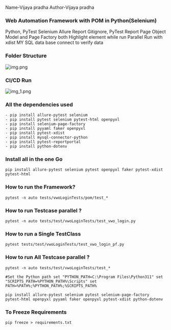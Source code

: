 Name-Vijaya pradha
Author-Vijaya pradha

### Web Automation Framework with POM in Python(Selenium)

Python, PyTest
Selenium
Allure Report
Gitignore, PyTest Report
Page Object Model and Page Factory both
Highlight element while run
Parallel Run with xdist
MY SQL data base connect to verify data

### Folder Structure

![img.png](img.png)

### CI/CD Run

![img_1.png](img_1.png)

### All the dependencies used

```
- pip install allure-pytest selenium
- pip install pytest selenium pytest-html openpyxl 
- pip install selenium-page-factory 
- pip install pyyaml faker openpyxl
- pip install pytest-xdist 
- pip install mysql-connector-python
- pip install pytest-reportportal
- pip install python-dotenv
```

### Install all in the one Go

```
pip install allure-pytest selenium pytest openpyxl faker pytest-xdist pytest-html
```

### How to run the Framework?

```
pytest -n auto tests/vwoLoginTests/pom/test_*
```

### How to run Testcase parallel ?

```
pytest -n auto tests/test/vwoLoginTests/test_vwo_login.py
```

### How to run a Single TestClass

```
pytest tests/test/vwoLoginTests/test_vwo_login_pf.py
```

### How to run All Testcase parallel ?

```
pytest -n auto tests/test/vwoLoginTests/test_*

#Set the Python path set "PYTHON_PATH=C:\Program Files\Python311" set "SCRIPTS_PATH=%PYTHON_PATH%\Scripts" set PATH=%PATH%;%PYTHON_PATH%;%SCRIPTS_PATH%

pip install allure-pytest selenium pytest selenium-page-factory pytest-html openpyxl pyyaml faker openpyxl pytest-xdist python-dotenv
```
### To Freeze Requirements

```pip freeze > requirements.txt```